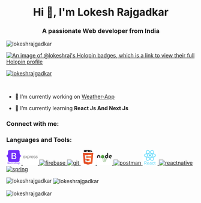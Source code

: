 <h1 align="center">Hi 👋, I'm Lokesh Rajgadkar</h1>
<h3 align="center">A passionate Web developer from India</h3>

<p align="left"> <img src="https://komarev.com/ghpvc/?username=lokeshrajgadkar&label=Profile%20views&color=0e75b6&style=flat" alt="lokeshrajgadkar" /> </p>

[![An image of @lokeshraj's Holopin badges, which is a link to view their full Holopin profile](https://holopin.me/lokeshraj)](https://holopin.io/@lokeshraj)

<p align="left"> <a href="https://github.com/ryo-ma/github-profile-trophy"><img src="https://github-profile-trophy.vercel.app/?username=lokeshrajgadkar" alt="lokeshrajgadkar" /></a> </p>

<p align="left"> <a href="https://twitter.com/" target="blank"><img src="https://img.shields.io/twitter/follow/?logo=twitter&style=for-the-badge" alt="" /></a> </p>

- 🔭 I’m currently working on [Weather-App](https://weatherwebapp-by-lokeshr.web.app/)

- 🌱 I’m currently learning **React Js And Next Js**

<h3 align="left">Connect with me:</h3>
<p align="left">
</p>

<h3 align="left">Languages and Tools:</h3>
<p align="left"> <a href="https://getbootstrap.com" target="_blank" rel="noreferrer"> <img src="https://raw.githubusercontent.com/devicons/devicon/master/icons/bootstrap/bootstrap-plain-wordmark.svg" alt="bootstrap" width="40" height="40"/> </a> <a href="https://expressjs.com" target="_blank" rel="noreferrer"> <img src="https://raw.githubusercontent.com/devicons/devicon/master/icons/express/express-original-wordmark.svg" alt="express" width="40" height="40"/> </a> <a href="https://firebase.google.com/" target="_blank" rel="noreferrer"> <img src="https://www.vectorlogo.zone/logos/firebase/firebase-icon.svg" alt="firebase" width="40" height="40"/> </a> <a href="https://git-scm.com/" target="_blank" rel="noreferrer"> <img src="https://www.vectorlogo.zone/logos/git-scm/git-scm-icon.svg" alt="git" width="40" height="40"/> </a> <a href="https://www.w3.org/html/" target="_blank" rel="noreferrer"> <img src="https://raw.githubusercontent.com/devicons/devicon/master/icons/html5/html5-original-wordmark.svg" alt="html5" width="40" height="40"/> </a> <a href="https://nodejs.org" target="_blank" rel="noreferrer"> <img src="https://raw.githubusercontent.com/devicons/devicon/master/icons/nodejs/nodejs-original-wordmark.svg" alt="nodejs" width="40" height="40"/> </a> <a href="https://postman.com" target="_blank" rel="noreferrer"> <img src="https://www.vectorlogo.zone/logos/getpostman/getpostman-icon.svg" alt="postman" width="40" height="40"/> </a> <a href="https://reactjs.org/" target="_blank" rel="noreferrer"> <img src="https://raw.githubusercontent.com/devicons/devicon/master/icons/react/react-original-wordmark.svg" alt="react" width="40" height="40"/> </a> <a href="https://reactnative.dev/" target="_blank" rel="noreferrer"> <img src="https://reactnative.dev/img/header_logo.svg" alt="reactnative" width="40" height="40"/> </a> <a href="https://spring.io/" target="_blank" rel="noreferrer"> <img src="https://www.vectorlogo.zone/logos/springio/springio-icon.svg" alt="spring" width="40" height="40"/> </a> </p>

<p><img align="left" src="https://github-readme-stats.vercel.app/api/top-langs?username=lokeshrajgadkar&show_icons=true&locale=en&layout=compact" alt="lokeshrajgadkar" /></p>

<p>&nbsp;<img align="center" src="https://github-readme-stats.vercel.app/api?username=lokeshrajgadkar&show_icons=true&locale=en" alt="lokeshrajgadkar" /></p>

<p><img align="center" src="https://github-readme-streak-stats.herokuapp.com/?user=lokeshrajgadkar&" alt="lokeshrajgadkar" /></p>
